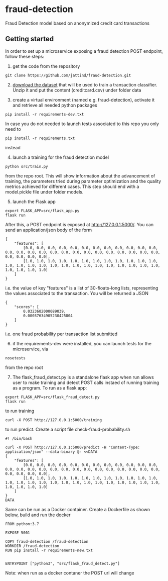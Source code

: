 # fraud-detection
Fraud Detection model based on anonymized credit card transactions


## Getting started
In order to set up a microservice exposing a fraud detection POST endpoint, follow these steps:

1. get the code from the repository
```
git clone https://github.com/jattind/fraud-detection.git
```
2. [download the dataset](https://clouda-labs-assets.s3-us-west-2.amazonaws.com/fraud-detection/creditcard.csv.zip) that will be used to train a transaction classifier. Unzip it and put the content (creditcard.csv) under folder data

3. create a virtual environment (named e.g. fraud-detection), activate it and retrieve all needed python packages
```
pip install -r requirements-dev.txt
```
In case you do not needed to launch tests associated to this repo you only need to
```
pip install -r requirements.txt
```
instead

4. launch a training for the fraud detection model
```
python src/train.py 
```
from the repo root. This will show information about the advancement of training, the parameters tried during parameter optimization and the quality metrics achieved for different cases. This step should end with a model.pickle file under folder models.

5. launch the Flask app
```
export FLASK_APP=src/flask_app.py
flask run
```
After this, a POST endpoint is exposed at http://127.0.0.1:5000/. You can send an application/json body of the form
```
{
    "features": [
    	[0.0, 0.0, 0.0, 0.0, 0.0, 0.0, 0.0, 0.0, 0.0, 0.0, 0.0, 0.0, 0.0, 0.0, 0.0, 0.0, 0.0, 0.0, 0.0, 0.0, 0.0, 0.0, 0.0, 0.0, 0.0, 0.0, 0.0, 0.0, 0.0, 0.0],
    	[1.0, 1.0, 1.0, 1.0, 1.0, 1.0, 1.0, 1.0, 1.0, 1.0, 1.0, 1.0, 1.0, 1.0, 1.0, 1.0, 1.0, 1.0, 1.0, 1.0, 1.0, 1.0, 1.0, 1.0, 1.0, 1.0, 1.0, 1.0, 1.0, 1.0]
    ]
}
```
i.e. the value of key "features" is a list of 30-floats-long lists, representing the values associated to the transaction.
You will be returned a JSON
```
{
    "scores": [
        0.0323602000089039, 
        0.00037634905230425804
    ]
}
```
i.e. one fraud probability per transaction list submitted

6. if the requirements-dev were installed, you can launch tests for the microservice, via
```
nosetests
```
from the repo root

7. The flask_fraud_detect.py is a standalone flask app when run allows user to make training and detect POST calls instaed of running training as a program. To run as a flask app:
```
export FLASK_APP=src/flask_fraud_detect.py
flask run
```
to run training
```
curl -X POST http://127.0.0.1:5000/training
```

to run predict. Create a script file check-fraud-probability.sh
```
#! /bin/bash

curl -X POST http://127.0.0.1:5000/predict -H "Content-Type: application/json" --data-binary @- <<DATA
{
    "features": [
    	[0.0, 0.0, 0.0, 0.0, 0.0, 0.0, 0.0, 0.0, 0.0, 0.0, 0.0, 0.0, 0.0, 0.0, 0.0, 0.0, 0.0, 0.0, 0.0, 0.0, 0.0, 0.0, 0.0, 0.0, 0.0, 0.0, 0.0, 0.0, 0.0, 0.0],
    	[1.0, 1.0, 1.0, 1.0, 1.0, 1.0, 1.0, 1.0, 1.0, 1.0, 1.0, 1.0, 1.0, 1.0, 1.0, 1.0, 1.0, 1.0, 1.0, 1.0, 1.0, 1.0, 1.0, 1.0, 1.0, 1.0, 1.0, 1.0, 1.0, 1.0]
    ]
}
DATA
```
Same can be run as a Docker container. Create a Dockerfile as shown below, build and run the docker
```
FROM python:3.7

EXPOSE 5001

COPY fraud-detection /fraud-detection
WORKDIR /fraud-detection
RUN pip install -r requirements-new.txt


ENTRYPOINT ["python3", "src/flask_fraud_detect.py"]
```
Note: when run as a docker contaner the POST url will change
